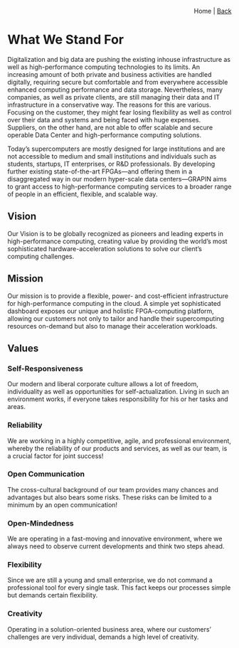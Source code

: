 <p align="right">
Home | <a href="README.md">Back</a>
</p>

# What We Stand For

Digitalization and big data are pushing the existing inhouse infrastructure as well as high-performance computing technologies to its limits. An increasing amount of both private and business activities are handled digitally, requiring secure but comfortable and from everywhere accessible enhanced computing performance and data storage. Nevertheless, many companies, as well as private clients, are still managing their data and IT infrastructure in a conservative way. The reasons for this are various. Focusing on the customer, they might fear losing flexibility as well as control over their data and systems and being faced with huge expenses. Suppliers, on the other hand, are not able to offer scalable and secure operable Data Center and high-performance computing solutions.  

Today’s supercomputers are mostly designed for large institutions and are not accessible to medium and small institutions and individuals such as students, startups, IT enterprises, or R&D professionals. By developing further existing state-of-the-art FPGAs—and offering them in a disaggregated way in our modern hyper-scale data centers—GRAPIN aims to grant access to high-performance computing services to a broader range of people in an efficient, flexible, and scalable way. 

## Vision

Our Vision is to be globally recognized as pioneers and leading experts in high-performance computing, creating value by providing the world’s most sophisticated hardware-acceleration solutions to solve our client’s computing challenges.

## Mission

Our mission is to provide a flexible, power- and cost-efficient infrastructure for high-performance computing in the cloud. A simple yet sophisticated dashboard exposes our unique and holistic FPGA-computing platform, allowing our customers not only to tailor and handle their supercomputing resources on-demand but also to manage their acceleration workloads.

## Values

### Self-Responsiveness

Our modern and liberal corporate culture allows a lot of freedom, individuality as well as opportunities for self-actualization. Living in such an environment works, if everyone takes responsibility for his or her tasks and areas.

### Reliability
We are working in a highly competitive, agile, and professional environment, whereby the reliability of our products and services, as well as our team, is a crucial factor for joint success!

### Open Communication
The cross-cultural background of our team provides many chances and advantages but also bears some risks. These risks can be limited to a minimum by an open communication!

### Open-Mindedness
We are operating in a fast-moving and innovative environment, where we always need to observe current developments and think two steps ahead. 

### Flexibility

Since we are still a young and small enterprise, we do not command a professional tool for every single task. This fact keeps our processes simple but demands certain flexibility.

### Creativity

Operating in a solution-oriented business area, where our customers’ challenges are very individual, demands a high level of creativity. 